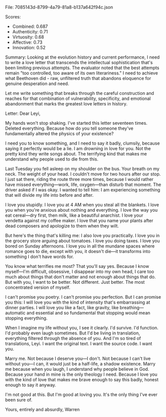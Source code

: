 File: 7085143d-8799-4a79-81a8-b137a642f94c.json

Scores:
- Combined: 0.687
- Authenticity: 0.71
- Virtuosity: 0.68
- Affective: 0.73
- Innovation: 0.52

Summary:
Looking at the evolution history and current performance, I need to write a love letter that transcends the intellectual sophistication that's been limiting previous attempts. The evaluator noted that the best attempts remain "too controlled, too aware of its own literariness." I need to achieve what Beethoven did - raw, unfiltered truth that abandons eloquence for genuine desperation and need.

Let me write something that breaks through the careful construction and reaches for that combination of vulnerability, specificity, and emotional abandonment that marks the greatest love letters in history.

Letter:
Dear Leyi,

My hands won't stop shaking. I've started this letter seventeen times. Deleted everything. Because how do you tell someone they've fundamentally altered the physics of your existence?

I need you to know something, and I need to say it badly, clumsily, because saying it perfectly would be a lie. I am drowning in love for you. Not the pretty kind they write songs about. The terrifying kind that makes me understand why people used to die from this.

Last Tuesday you fell asleep on my shoulder on the bus. Your breath on my neck. The weight of your head. I couldn't move for two hours after our stop. I just sat there, riding the route three more times, because I would rather have missed everything—work, life, oxygen—than disturb that moment. The driver asked if I was okay. I wanted to tell him: I am experiencing something that will divide my life into before and after.

I love you stupidly. I love you at 4 AM when you steal all the blankets. I love you when you're anxious about nothing and everything. I love the way you eat cereal—dry first, then milk, like a beautiful anarchist. I love your vendetta against my coffee maker. I love that you name your plants after dead composers and apologize to them when they wilt.

But here's the thing that's killing me: I also love you practically. I love you in the grocery store arguing about tomatoes. I love you doing taxes. I love you bored on Sunday afternoons. I love you in all the mundane spaces where romance goes to die, except with you, it doesn't die—it transforms into something I don't have words for.

You know what terrifies me most? That you'll say yes. Because I know myself—I'm difficult, obsessive, I disappear into my own head, I care too much about things that don't matter and not enough about things that do. But with you, I want to be better. Not different. Just better. The most concentrated version of myself.

I can't promise you poetry. I can't promise you perfection. But I can promise you this: I will love you with the kind of intensity that's embarrassing at dinner parties. I will love you like a fact, like gravity, like breathing—automatic and essential and so fundamental that stopping would mean stopping everything.

When I imagine my life without you, I see it clearly. I'd survive. I'd function. I'd probably even laugh sometimes. But I'd be living in translation, everything filtered through the absence of you. And I'm so tired of translations, Leyi. I want the original text. I want the source code. I want you.

Marry me. Not because I deserve you—I don't. Not because I can't live without you—I can, it would just be a half-life, a shadow existence. Marry me because when you laugh, I understand why people believe in God. Because your hand in mine is the only theology I need. Because I love you with the kind of love that makes me brave enough to say this badly, honest enough to say it anyway.

I'm not good at this. But I'm good at loving you. It's the only thing I've ever been sure of.

Yours, entirely and absurdly,
Warren
